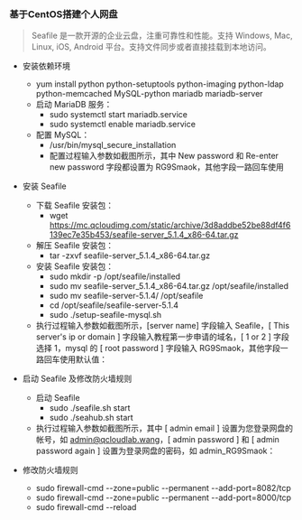 
### 基于CentOS搭建个人网盘

> Seafile 是一款开源的企业云盘，注重可靠性和性能。支持 Windows, Mac, Linux, iOS, Android 平台。支持文件同步或者直接挂载到本地访问。

* 安装依赖环境
  - yum install python python-setuptools python-imaging python-ldap python-memcached MySQL-python mariadb mariadb-server
  - 启动 MariaDB 服务：
    - sudo systemctl start mariadb.service
    - sudo systemctl enable mariadb.service
  - 配置 MySQL：
    - /usr/bin/mysql_secure_installation
    - 配置过程输入参数如截图所示，其中 New password 和 Re-enter new password 字段都设置为 RG9Smaok，其他字段一路回车使用


* 安装 Seafile
  - 下载 Seafile 安装包：
    - wget https://mc.qcloudimg.com/static/archive/3d8addbe52be88df4f6139ec7e35b453/seafile-server_5.1.4_x86-64.tar.gz
  - 解压 Seafile 安装包：
    - tar -zxvf seafile-server_5.1.4_x86-64.tar.gz
  - 安装 Seafile 安装包：
    - sudo mkdir -p /opt/seafile/installed
    - sudo mv seafile-server_5.1.4_x86-64.tar.gz /opt/seafile/installed
    - sudo mv seafile-server-5.1.4/ /opt/seafile
    - cd /opt/seafile/seafile-server-5.1.4
    - sudo ./setup-seafile-mysql.sh
  - 执行过程输入参数如截图所示，[server name] 字段输入 Seafile，[ This server's ip or domain ] 字段输入教程第一步申请的域名，[ 1 or 2 ] 字段选择 1，mysql 的 [ root password ] 字段输入 RG9Smaok，其他字段一路回车使用默认值：

* 启动 Seafile 及修改防火墙规则
  - 启动 Seafile
    - sudo ./seafile.sh start
    - sudo ./seahub.sh start
  - 执行过程输入参数如截图所示，其中 [ admin email ] 设置为您登录网盘的帐号，如 admin@qcloudlab.wang，[ admin password ] 和 [ admin password again ] 设置为登录网盘的密码，如 admin_RG9Smaok：

* 修改防火墙规则
  - sudo firewall-cmd --zone=public --permanent --add-port=8082/tcp
  - sudo firewall-cmd --zone=public --permanent --add-port=8000/tcp
  - sudo firewall-cmd --reload

